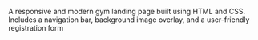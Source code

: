 
A responsive and modern gym landing page built using HTML and CSS. Includes a navigation bar, background image overlay, and a user-friendly registration form

